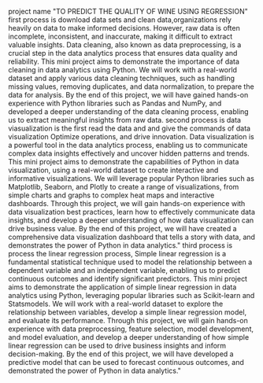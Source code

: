 project name "TO PREDICT THE QUALITY OF WINE USING REGRESSION"
first process is download data sets and clean data,organizations rely heavily on data to make informed decisions. However, raw data is often incomplete, inconsistent, and inaccurate, making it difficult to extract valuable insights. Data cleaning, also known as data preprocessing, is a crucial step in the data analytics process that ensures data quality and reliability. This mini project aims to demonstrate the importance of data cleaning in data analytics using Python. We will work with a real-world dataset and apply various data cleaning techniques, such as handling missing values, removing duplicates, and data normalization, to prepare the data for analysis. By the end of this project, we will have gained hands-on experience with Python libraries such as Pandas and NumPy, and developed a deeper understanding of the data cleaning process, enabling us to extract meaningful insights from raw data.
second process is data viasualization is the first read the data and and give the commands of data visualization Optimize operations, and drive innovation. Data visualization is a powerful tool in the data analytics process, enabling us to communicate complex data insights effectively and uncover hidden patterns and trends. This mini project aims to demonstrate the capabilities of Python in data visualization, using a real-world dataset to create interactive and informative visualizations. We will leverage popular Python libraries such as Matplotlib, Seaborn, and Plotly to create a range of visualizations, from simple charts and graphs to complex heat maps and interactive dashboards. Through this project, we will gain hands-on experience with data visualization best practices, learn how to effectively communicate data insights, and develop a deeper understanding of how data visualization can drive business value. By the end of this project, we will have created a comprehensive data visualization dashboard that tells a story with data, and demonstrates the power of Python in data analytics."
third process is process the linear regression process, Simple linear regression is a fundamental statistical technique used to model the relationship between a dependent variable and an independent variable, enabling us to predict continuous outcomes and identify significant predictors. This mini project aims to demonstrate the application of simple linear regression in data analytics using Python, leveraging popular libraries such as Scikit-learn and Statsmodels. We will work with a real-world dataset to explore the relationship between variables, develop a simple linear regression model, and evaluate its performance. Through this project, we will gain hands-on experience with data preprocessing, feature selection, model development, and model evaluation, and develop a deeper understanding of how simple linear regression can be used to drive business insights and inform decision-making. By the end of this project, we will have developed a predictive model that can be used to forecast continuous outcomes, and demonstrated the power of Python in data analytics."
